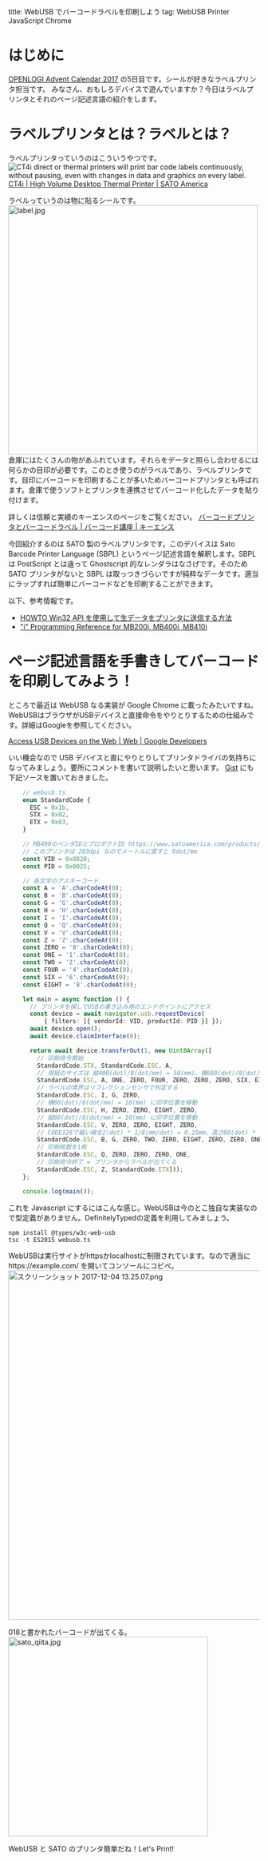 title: WebUSB でバーコードラベルを印刷しよう
tag: WebUSB Printer JavaScript Chrome

# はじめに

[OPENLOGI Advent Calendar 2017](https://qiita.com/advent-calendar/2017/openlogi) の5日目です。シールが好きなラベルプリンタ担当です。
みなさん、おもしろデバイスで遊んでいますか？今日はラベルプリンタとそれのページ記述言語の紹介をします。

# ラベルプリンタとは？ラベルとは？

ラベルプリンタっていうのはこういうやつです。
![CT4i direct or thermal printers will print bar code labels continuously, without pausing, even with changes in data and graphics on every label.](https://www.satoamerica.com/Uploads/Images/Products/ct4i_flat.jpg)
[ CT4i | High Volume Desktop Thermal Printer | SATO America ](https://www.satoamerica.com/products/desktop-printers/ct4i-series.aspx)

ラベルっていうのは物に貼るシールです。
<img alt="label.jpg" width="500" src="https://qiita-image-store.s3.amazonaws.com/0/4162/87343ed8-4ab6-409a-5de5-4731e08f6a3b.jpeg" />
倉庫にはたくさんの物があふれています。それらをデータと照らし合わせるには何らかの目印が必要です。このとき使うのがラベルであり、ラベルプリンタです。目印にバーコードを印刷することが多いためバーコードプリンタとも呼ばれます。倉庫で使うソフトとプリンタを連携させてバーコード化したデータを貼り付けます。

詳しくは信頼と実績のキーエンスのページをご覧ください。
[バーコードプリンタとバーコードラベル | バーコード講座 | キーエンス](https://www.keyence.co.jp/ss/products/autoid/codereader/principles_printer.jsp)

今回紹介するのは SATO 製のラベルプリンタです。このデバイスは Sato Barcode Printer Language (SBPL) というページ記述言語を解釈します。SBPL は PostScript とは違って Ghostscript 的なレンダラはなさげです。そのため SATO プリンタがないと SBPL は取っつきづらいですが純粋なデータです。適当にラップすれば簡単にバーコードなどを印刷することができます。

以下、参考情報です。

-   [HOWTO Win32 API を使用して生データをプリンタに送信する方法](https://support.microsoft.com/ja-jp/help/138594/howto-send-raw-data-to-a-printer-by-using-the-win32-api)
-   ["i" Programming Reference for MB200i, MB400i, MB410i](https://www.satoamerica.com/Uploads/Files/Datasheets/_i_%20Programming%20Reference%20for%20MB200i,%20MB400i,%20MB410i.pdf)

# ページ記述言語を手書きしてバーコードを印刷してみよう！

ところで最近は WebUSB なる実装が Google Chrome に載ったみたいですね。WebUSBはブラウザがUSBデバイスと直接命令をやりとりするための仕組みです。詳細はGoogleを参照してください。

[Access USB Devices on the Web  |  Web  |  Google Developers](https://developers.google.com/web/updates/2016/03/access-usb-devices-on-the-web)

いい機会なので USB デバイスと直にやりとりしてプリンタドライバの気持ちになってみましょう。要所にコメントを書いて説明したいと思います。 [Gist](https://gist.github.com/karronoli/1f698e47eee88e8d72fabd11dca4a287#file-webusb-ts) にも下記ソースを置いておきました。

```ts
    // webusb.ts
    enum StandardCode {
      ESC = 0x1b,
      STX = 0x02,
      ETX = 0x03,
    }

    // MB400のベンダIDとプロダクトID https://www.satoamerica.com/products/mobile-printers/mbi-series.aspx
    // このプリンタは 203dpi なのでメートルに直すと 8dot/mm
    const VID = 0x0828;
    const PID = 0x0025;

    // 各文字のアスキーコード
    const A = 'A'.charCodeAt(0);
    const B = 'B'.charCodeAt(0);
    const G = 'G'.charCodeAt(0);
    const H = 'H'.charCodeAt(0);
    const I = 'I'.charCodeAt(0);
    const Q = 'Q'.charCodeAt(0);
    const V = 'V'.charCodeAt(0);
    const Z = 'Z'.charCodeAt(0);
    const ZERO = '0'.charCodeAt(0);
    const ONE = '1'.charCodeAt(0);
    const TWO = '2'.charCodeAt(0);
    const FOUR = '4'.charCodeAt(0);
    const SIX = '6'.charCodeAt(0);
    const EIGHT = '8'.charCodeAt(0);

    let main = async function () {
      // プリンタを探してUSBの書き込み用のエンドポイントにアクセス
      const device = await navigator.usb.requestDevice(
          { filters: [{ vendorId: VID, productId: PID }] });
      await device.open();
      await device.claimInterface(0);

      return await device.transferOut(1, new Uint8Array([
        // 印刷命令開始
        StandardCode.STX, StandardCode.ESC, A,
        // 用紙のサイズは 縦400(dot)/8(dot/mm) = 50(mm)、横680(dot)/8(dot/mm) = 85(mm)
        StandardCode.ESC, A, ONE, ZERO, FOUR, ZERO, ZERO, ZERO, SIX, EIGHT, ZERO,
        // ラベルの境界はリフレクションセンサで判定する
        StandardCode.ESC, I, G, ZERO,
        // 横80(dot)/8(dot/mm) = 10(mm) に印字位置を移動
        StandardCode.ESC, H, ZERO, ZERO, EIGHT, ZERO,
        // 縦80(dot)/8(dot/mm) = 10(mm) に印字位置を移動
        StandardCode.ESC, V, ZERO, ZERO, EIGHT, ZERO,
        // CODE128で細い線を2(dot) * 1/8(mm/dot) = 0.25mm、高さ80(dot) * 1/8(mm/dot) = 10mm で 018 を印字
        StandardCode.ESC, B, G, ZERO, TWO, ZERO, EIGHT, ZERO, ZERO, ONE, EIGHT,
        // 印刷枚数を1枚
        StandardCode.ESC, Q, ZERO, ZERO, ZERO, ONE,
        // 印刷命令終了 = プリンタからラベルが出てくる
        StandardCode.ESC, Z, StandardCode.ETX]));
    };

    console.log(main());
```

これを Javascript にするにはこんな感じ。WebUSBは今のとこ独自な実装なので型定義がありません。DefinitelyTypedの定義を利用してみましょう。

    npm install @types/w3c-web-usb
    tsc -t ES2015 webusb.ts

WebUSBは実行サイトがhttpsかlocalhostに制限されています。なので適当にhttps://example.com/ を開いてコンソールにコピペ。
<img width="700" alt="スクリーンショット 2017-12-04 13.25.07.png" src="https://qiita-image-store.s3.amazonaws.com/0/4162/25b2c98a-a1f5-bc37-64be-e1043e02915e.png">

018と書かれたバーコードが出てくる。
<img alt="sato_qiita.jpg" width="400" src="https://qiita-image-store.s3.amazonaws.com/0/4162/b9a0bca8-b306-c903-cacd-45cef893ad4c.jpeg" />


WebUSB と SATO のプリンタ簡単だね！Let's Print!
